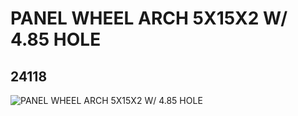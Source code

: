 # PANEL WHEEL ARCH 5X15X2 W/ 4.85 HOLE
## 24118
![PANEL WHEEL ARCH 5X15X2 W/ 4.85 HOLE](https://lc-www-live-s.legocdn.com/media/bricks/5/2/6146786.jpg)
